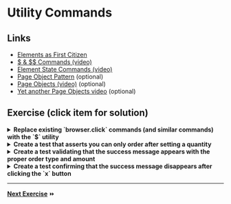 # Utility Commands

## Links

- [Elements as First Citizen](http://webdriver.io/api.html#Element-as-first-citizen)
- [$ & $$ Commands (video)](https://www.youtube.com/watch?v=k6FFwurWhf0&t=2m25s)
- [Element State Commands (video)](https://www.youtube.com/watch?v=wKfBWz0QyHI)
- [Page Object Pattern](http://webdriver.io/guide/testrunner/pageobjects.html)  (optional)
- [Page Objects (video)](https://www.youtube.com/watch?v=dxXBykTF5HY) (optional)
- [Yet another Page Objects video](https://www.youtube.com/watch?v=4_ZIaWhQ6Uk) (optional)

## Exercise (click item for solution)


<details>
  <summary><b>Replace existing `browser.click` commands (and similar commands) with the `$` utility</b></summary>

```js
var shopCTA = $('a=See our Vast Robot Selection');
shopCTA.click();
```

```js
it('should allow you to purchase a robot', function () {\
    $('#qty').setValue(5);

    var cartBtn = $('#buyNowButton');

    cartBtn.click();

    var buttonText = cartBtn.getText();
    expect(buttonText).to.equal('Purchasing...');
})
```
</details>

<details>
  <summary><b>Create a test that asserts you can only order after setting a quantity</b></summary>

```js
  it('should only let you buy after setting a quantity', function () {
    var cartBtn = $('#buyNowButton');
    var cartQty = $('#qty');

    expect(cartBtn.isEnabled()).to.be.false;

    // Add qty
    cartQty.setValue(5);

    expect(cartBtn.isEnabled()).to.be.true;
  });
```
</details>

<details>
  <summary><b>Create a test validating that the success message appears with the proper order type and amount</b></summary>

```js 
it('should show a success message with correct order', function () {
    var cartQty = $('#qty');
    var cartBtn = $('#buyNowButton');

    cartQty.setValue(5);

    cartBtn.click();

    var confirmationMsg = $('.callout*=Thank you human');

    confirmationMsg.waitForExist();

    // verify it has proper qty and type
    var confirmationText = browser.getText('.callout*=Thank you human');
    expect(confirmationText).to.contain("5 T-800 Model 101");
})
```
</details>

<details>
  <summary><b>Create a test confirming that the success message disappears after clicking the `x` button</b></summary>


```js 
it('should hide thank you message after clicking close button', function () {
    var cartQty = $('#qty');
    var cartBtn = $('#buyNowButton');

    cartQty.setValue(5);

    cartBtn.click();

    var confirmationMsg = $('.callout*=Thank you human');

    confirmationMsg.waitForExist();

    // Click close button
    $(".close-button").click();

    // use "reverse" flag to wait for it to disappear
    confirmationMsg.waitForVisible(null, true);

    expect(confirmationMsg.isVisible()).to.be.false;
})
```
</details>


---

**[Next Exercise](./5-debug.md)** :fast_forward: